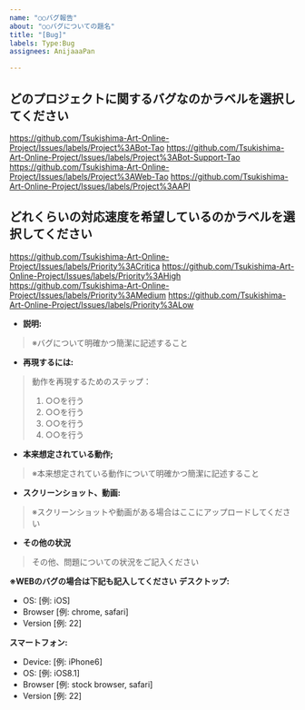 ```yaml
---
name: "○○バグ報告"
about: "○○バグについての題名"
title: "[Bug]"
labels: Type:Bug
assignees: AnijaaaPan

---
```


## どのプロジェクトに関するバグなのかラベルを選択してください

https://github.com/Tsukishima-Art-Online-Project/Issues/labels/Project%3ABot-Tao
https://github.com/Tsukishima-Art-Online-Project/Issues/labels/Project%3ABot-Support-Tao
https://github.com/Tsukishima-Art-Online-Project/Issues/labels/Project%3AWeb-Tao
https://github.com/Tsukishima-Art-Online-Project/Issues/labels/Project%3AAPI

## どれくらいの対応速度を希望しているのかラベルを選択してください

https://github.com/Tsukishima-Art-Online-Project/Issues/labels/Priority%3ACritica
https://github.com/Tsukishima-Art-Online-Project/Issues/labels/Priority%3AHigh
https://github.com/Tsukishima-Art-Online-Project/Issues/labels/Priority%3AMedium
https://github.com/Tsukishima-Art-Online-Project/Issues/labels/Priority%3ALow

- **説明:**
> ※バグについて明確かつ簡潔に記述すること

- **再現するには:**
> 動作を再現するためのステップ：
> 1. ○○を行う
> 2. ○○を行う
> 3. ○○を行う
> 4. ○○を行う

- **本来想定されている動作;**
> ※本来想定されている動作について明確かつ簡潔に記述すること

- **スクリーンショット、動画:**
> ※スクリーンショットや動画がある場合はここにアップロードしてください

- **その他の状況**
> その他、問題についての状況をご記入ください

**※WEBのバグの場合は下記も記入してください**
**デスクトップ:**
 - OS: [例: iOS]
 - Browser [例: chrome, safari]
 - Version [例: 22]

**スマートフォン:**
 - Device: [例: iPhone6]
 - OS: [例: iOS8.1]
 - Browser [例: stock browser, safari]
 - Version [例: 22]
